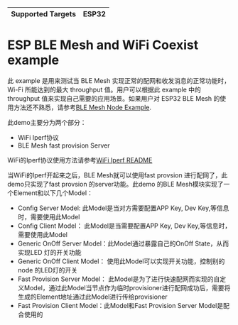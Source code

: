 | Supported Targets | ESP32 |
| ----------------- | ----- |

ESP BLE Mesh and WiFi Coexist example
========================

此 example 是用来测试当 BLE Mesh 实现正常的配网和收发消息的正常功能时，Wi-Fi 所能达到的最大 throughput 值。用户可以根据此 example 中的 throughput 值来实现自己需要的应用场景。如果用户对 ESP32 BLE Mesh 的使用方法还不熟悉，请参考[BLE Mesh Node Example](../ble_mesh_node/onoff_server/README.md).

此demo主要分为两个部分：

- WiFi Iperf协议
- BLE Mesh fast provision Server

WiFi的Iperf协议使用方法请参考[WiFi Iperf README](../../../wifi/iperf/README.md)

当WiFi的Iperf开起来之后，BLE Mesh就可以使用fast provsion 进行配网了，此demo只实现了fast provsion 的server功能。此demo 的BLE Mesh模块实现了一个Element和以下几个Model：

- Config Server Model: 此Model是当对方需要配置APP Key, Dev Key,等信息时，需要使用此Model
- Config Client Model： 此Model是当需要配置APP Key, Dev Key,等信息时，需要使用此Model
- Generic OnOff Server Model：此Model通过暴露自己的OnOff State，从而实现LED 灯的开关功能
- Generic OnOff Client Model： 使用此Model可以实现开关功能，控制别的node 的LED灯的开关
- Fast Provision Server Model： 此Model是为了进行快速配网而实现的自定义Model，通过此Model当节点作为临时provisioner进行配网成功后，需要将生成的Element地址通过此Model进行传给provisioner
- Fast Provision Client Model：此Model和Fast Provision Server Model是配合使用的